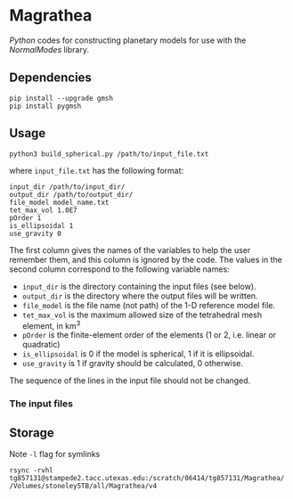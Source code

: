 # Magrathea

*Python* codes for constructing planetary models for use with the *NormalModes* library.

## Dependencies

```
pip install --upgrade gmsh
pip install pygmsh
```

## Usage

```
python3 build_spherical.py /path/to/input_file.txt
```

where `input_file.txt` has the following format:

```
input_dir /path/to/input_dir/
output_dir /path/to/output_dir/
file_model model_name.txt
tet_max_vol 1.0E7
pOrder 1
is_ellipsoidal 1
use_gravity 0
```

The first column gives the names of the variables to help the user remember them, and this column is ignored by the code. The values in the second column correspond to the following variable names:

* `input_dir` is the directory containing the input files (see below).
* `output_dir` is the directory where the output files will be written.
* `file_model` is the file name (not path) of the 1-D reference model file.
* `tet_max_vol` is the maximum allowed size of the tetrahedral mesh element, in km<sup>3</sup> 
* `pOrder` is the finite-element order of the elements (1 or 2, i.e. linear or quadratic)
* `is_ellipsoidal` is 0 if the model is spherical, 1 if it is ellipsoidal.
* `use_gravity` is 1 if gravity should be calculated, 0 otherwise.

The sequence of the lines in the input file should not be changed.

### The input files


## Storage

Note `-l` flag for symlinks

```
rsync -rvhl tg857131@stampede2.tacc.utexas.edu:/scratch/06414/tg857131/Magrathea/ /Volumes/stoneley5TB/all/Magrathea/v4
```
